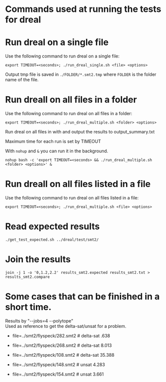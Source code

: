 # Commands used at running the tests for dreal

# Run dreal on a single file

Use the following command to run dreal on a single file:

    export TIMEOUT=<seconds>; ./run_dreal_single.sh <file> <options>

Output tmp file is saved in `./FOLDER/*.smt2.tmp` where `FOLDER` is the folder name of the file.

# Run dreall on all files in a folder

Use the following command to run dreal on all files in a folder:

    export TIMEOUT=<seconds>; ./run_dreal_multiple.sh <folder> <options>

Run dreal on all files in <folder> with <options> and output the results to output_summary.txt

Maximum time for each run is set by TIMEOUT

With `nohup` and `&` you can run it in the background.

    nohup bash -c 'export TIMEOUT=<seconds> && ./run_dreal_multiple.sh <folder> <options>' &

# Run dreall on all files listed in a file

Use the following command to run dreal on all files listed in a file:

    export TIMEOUT=<seconds>; ./run_dreal_multiple.sh <file> <options>

# Read expected results

    ./get_test_expected.sh ../dreal/test/smt2/

# Join the results

    join -j 1 -o '0,1.2,2.2' results_smt2.expected results_smt2.txt > results_smt2.compare

# Some cases that can be finished in a short time.

Results by "--jobs=4 --polytope"  
Used as reference to get the delta-sat/unsat for a problem.

- file=../smt2/flyspeck/282.smt2 # delta-sat .638
- file=../smt2/flyspeck/268.smt2 # delta-sat 8.013
- file=../smt2/flyspeck/108.smt2 # delta-sat 35.388

- file=../smt2/flyspeck/148.smt2 # unsat 4.283
- file=../smt2/flyspeck/154.smt2 # unsat 3.661

